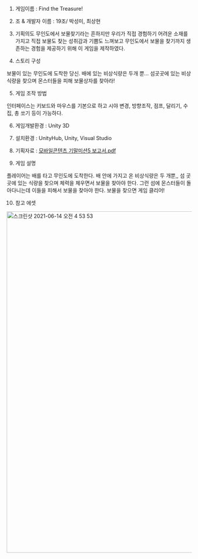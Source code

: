 1. 게임이름 : Find the Treasure!

2. 조 & 개발자 이름 : 19조/ 박성미, 최상현 

3. 기획의도 
무인도에서 보물찾기라는 흔하지만 우리가 직접 경험하기 어려운 소재를 가지고 직접 보물도 찾는 성취감과 기쁨도 느껴보고 무인도에서 보물을 찾기까지 생존하는 경험을 제공하기 위해 이 게임을 제작하였다.

4. 스토리 구성 

보물이 있는 무인도에 도착한 당신. 배에 있는 비상식량은 두개 뿐...
섬곳곳에 있는 비상식량을 찾으며 몬스터들을 피해 보물상자를 찾아라!


5. 게임 조작 방법

인터페이스는 키보드와 마우스를 기본으로 하고 시야 변경, 방향조작, 점프, 달리기, 수집, 총 쏘기 등이 가능하다.

6. 게임개발환경 : Unity 3D

7. 설치환경 : UnityHub, Unity, Visual Studio

8. 기획자료 : [모바일콘텐츠 기말미션5 보고서.pdf](https://github.com/ParkSeongmi/Escape-Island/files/6644658/5.pdf)



9. 게임 설명

플레이어는 배를 타고 무인도에 도착한다. 배 안에 가지고 온 비상식량은 두 개뿐,,
섬 곳곳에 있는 식량을 찾으며 체력을 체우면서 보물을 찾아야 한다.
그런 섬에 몬스터들이 돌아다니는데 이들을 피해서 보물을 찾아야 한다.
보물을 찾으면 게임 클리어!

10. 참고 에셋
<img width="928" alt="스크린샷 2021-06-14 오전 4 53 53" src="https://user-images.githubusercontent.com/84662506/121821975-6e918e80-ccd7-11eb-89a5-d56168413d36.png">



